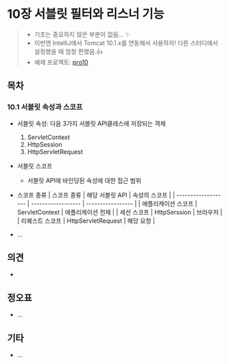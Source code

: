 # 10장 서블릿 필터와 리스너 기능

> * 기초는 중요하지 않은 부분이 없음... ✨
> * 이번엔 IntelliJ에서 Tomcat 10.1.x를 연동해서 사용하자! 다른 스터디에서 설정했을 때 엄청 편했음.👍
> * 예제 프로젝트: [pro10](pro10)



## 목차

### 10.1 서블릿 속성과 스코프

* 서블릿 속성: 다음 3가지 서블릿 API클레스에 저장되는 객체

  1. ServletContext
  2. HttpSession
  3. HttpServletRequest

  

* 서블릿 스코프
  * 서블릿 API에 바인딩된 속성에 대한 접근 범위

* 스코프 종류
  | 스코프 종류         | 해당 서블릿 API    | 속성의 스코프     |
  | ------------------- | ------------------ | ----------------- |
  | 애플리캐이션 스코프 | ServletContext     | 애플리케이션 전체 |
  | 세션 스코프         | HttpSerssion       | 브라우저          |
  | 리퀘스트 스코프     | HttpServletRequest | 해당 요청         |

* ...





## 의견

* 

  


## 정오표

* ...



## 기타

* ...
